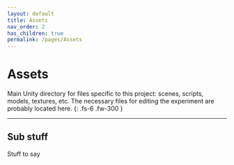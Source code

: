 ```yaml
---
layout: default
title: Assets
nav_order: 2
has_children: true
permalink: /pages/Assets
---
```


# Assets

Main Unity directory for files specific to this project: scenes, scripts, models, textures, etc. The necessary files for editing the experiment are probably located here.
{: .fs-6 .fw-300 }

---

## Sub stuff

Stuff to say
